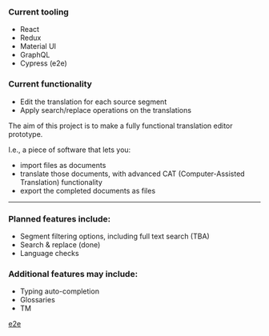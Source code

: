 ### Current tooling
- React
- Redux
- Material UI
- GraphQL
- Cypress (e2e)

### Current functionality
- Edit the translation for each source segment
- Apply search/replace operations on the translations

The aim of this project is to make a fully functional translation editor prototype.

I.e., a piece of software that lets you:
- import files as documents
- translate those documents, with advanced CAT (Computer-Assisted Translation) functionality
- export the completed documents as files

------------------------

### Planned features include:
- Segment filtering options, including full text search (TBA)
- Search & replace (done)
- Language checks

### Additional features may include:
- Typing auto-completion
- Glossaries
- TM

[e2e](e2e.gif)
